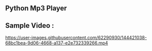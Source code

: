 ## Python Mp3 Player

## Sample Video :
https://user-images.githubusercontent.com/62290930/144421038-68bc1bea-9d06-4668-a137-e2e732339266.mp4


